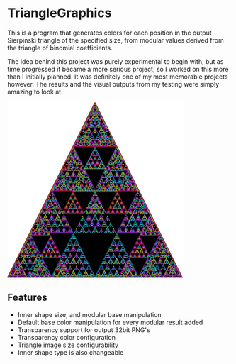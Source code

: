 # TriangleGraphics

This is a program that generates colors for each position in the output Sierpinski triangle of the specified size, from modular values derived from the triangle of binomial coefficients.

The idea behind this project was purely experimental to begin with, but as time progressed it became a more serious project, so I worked on this more than I initially planned. It was definitely one of my most memorable projects however. The results and the visual outputs from my testing were simply amazing to look at.

![Alt text](/demo.png?raw=true "Optional Title")

## Features

* Inner shape size, and modular base manipulation
* Default base color manipulation for every modular result added
* Transparency support for output 32bit PNG's
* Transparency color configuration
* Triangle image size configurability
* Inner shape type is also changeable

